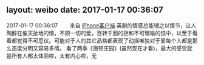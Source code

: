 layout: weibo
date: 2017-01-17 00:36:07
---
<meta name="referrer" content="no-referrer" />

2017-01-17 00:36:07  &nbsp;&nbsp;&nbsp;&nbsp;&nbsp;&nbsp; 来自 <a href="http://app.weibo.com/t/feed/9ksdit" rel="nofollow">iPhone客户端</a>
英剧的情感总能辅之以情节，让人陶醉在催天扯地的情，不顾一切的爱，百转千回的拒和不可理喻的恨中，以至于看着都觉得不可思议。可能对于人的其它品格都表现了动摇唯独对于爱每个人都是那么态度分明又容易多情。
看了两季《唐顿庄园》(虽然现在才看)，最大的感受就是所有人都太体面啦，太有内心啦，无 ​​​

